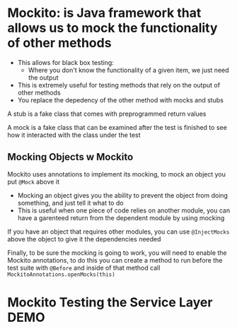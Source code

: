 # Mockito: is Java framework that allows us to mock the functionality of other methods

-   This allows for black box testing:
    -   Where you don't know the functionality of a given item, we just need the output
-   This is extremely useful for testing methods that rely on the output of other methods
-   You replace the depedency of the other method with mocks and stubs

A stub is a fake class that comes with preprogrammed return values

A mock is a fake class that can be examined after the test is finished to see how it interacted with the class under the test

## Mocking Objects w Mockito

Mockito uses annotations to implement its mocking, to mock an object you put `@Mock` above it

-   Mocking an object gives you the ability to prevent the object from doing something, and just tell it what to do
-   This is useful when one piece of code relies on another module, you can have a garenteed return from the dependent module by using mocking

If you have an object that requires other modules, you can use `@InjectMocks` above the object to give it the dependencies needed

Finally, to be sure the mocking is going to work, you will need to enable the Mockito annotations, to do this you can create a method to run before the test suite with `@Before` and inside of that method call `MockitoAnnotations.openMocks(this)`

# Mockito Testing the Service Layer DEMO